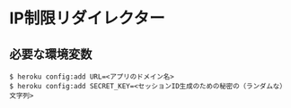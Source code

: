 # IP制限リダイレクター

## 必要な環境変数

```
$ heroku config:add URL=<アプリのドメイン名>
$ heroku config:add SECRET_KEY=<セッションID生成のための秘密の（ランダムな）文字列>
```
